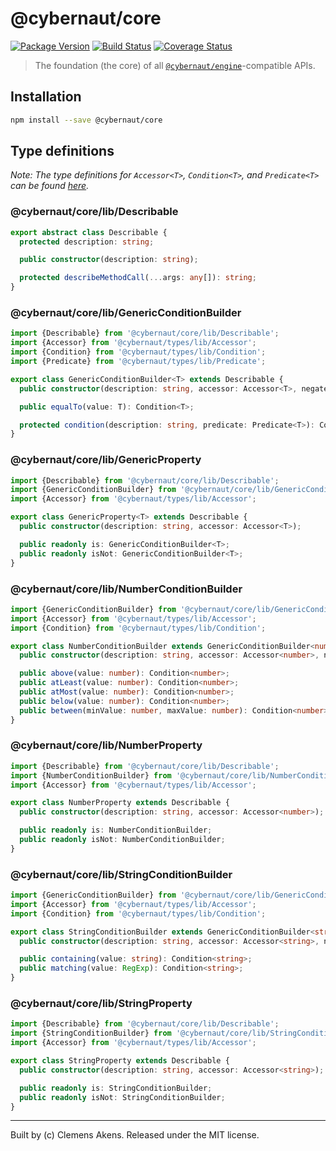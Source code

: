 # @cybernaut/core

[![Package Version][npm-cybernaut-core-badge]][npm-cybernaut-core]
[![Build Status][travis-ci-badge]][travis-ci]
[![Coverage Status][coveralls-badge]][coveralls]

> The foundation (the core) of all [`@cybernaut/engine`][cybernaut-engine]-compatible APIs.

## Installation

```sh
npm install --save @cybernaut/core
```

## Type definitions

*Note: The type definitions for `Accessor<T>`, `Condition<T>`, and `Predicate<T>` can be found [here][cybernaut-types-type-definitions].*

### @cybernaut/core/lib/Describable

```ts
export abstract class Describable {
  protected description: string;

  public constructor(description: string);

  protected describeMethodCall(...args: any[]): string;
}
```

### @cybernaut/core/lib/GenericConditionBuilder

```ts
import {Describable} from '@cybernaut/core/lib/Describable';
import {Accessor} from '@cybernaut/types/lib/Accessor';
import {Condition} from '@cybernaut/types/lib/Condition';
import {Predicate} from '@cybernaut/types/lib/Predicate';

export class GenericConditionBuilder<T> extends Describable {
  public constructor(description: string, accessor: Accessor<T>, negated: boolean);

  public equalTo(value: T): Condition<T>;

  protected condition(description: string, predicate: Predicate<T>): Condition<T>;
}
```

### @cybernaut/core/lib/GenericProperty

```ts
import {Describable} from '@cybernaut/core/lib/Describable';
import {GenericConditionBuilder} from '@cybernaut/core/lib/GenericConditionBuilder';
import {Accessor} from '@cybernaut/types/lib/Accessor';

export class GenericProperty<T> extends Describable {
  public constructor(description: string, accessor: Accessor<T>);

  public readonly is: GenericConditionBuilder<T>;
  public readonly isNot: GenericConditionBuilder<T>;
}
```

### @cybernaut/core/lib/NumberConditionBuilder

```ts
import {GenericConditionBuilder} from '@cybernaut/core/lib/GenericConditionBuilder';
import {Accessor} from '@cybernaut/types/lib/Accessor';
import {Condition} from '@cybernaut/types/lib/Condition';

export class NumberConditionBuilder extends GenericConditionBuilder<number> {
  public constructor(description: string, accessor: Accessor<number>, negated: boolean);

  public above(value: number): Condition<number>;
  public atLeast(value: number): Condition<number>;
  public atMost(value: number): Condition<number>;
  public below(value: number): Condition<number>;
  public between(minValue: number, maxValue: number): Condition<number>;
}
```

### @cybernaut/core/lib/NumberProperty

```ts
import {Describable} from '@cybernaut/core/lib/Describable';
import {NumberConditionBuilder} from '@cybernaut/core/lib/NumberConditionBuilder';
import {Accessor} from '@cybernaut/types/lib/Accessor';

export class NumberProperty extends Describable {
  public constructor(description: string, accessor: Accessor<number>);

  public readonly is: NumberConditionBuilder;
  public readonly isNot: NumberConditionBuilder;
}
```

### @cybernaut/core/lib/StringConditionBuilder

```ts
import {GenericConditionBuilder} from '@cybernaut/core/lib/GenericConditionBuilder';
import {Accessor} from '@cybernaut/types/lib/Accessor';
import {Condition} from '@cybernaut/types/lib/Condition';

export class StringConditionBuilder extends GenericConditionBuilder<string> {
  public constructor(description: string, accessor: Accessor<string>, negated: boolean);

  public containing(value: string): Condition<string>;
  public matching(value: RegExp): Condition<string>;
}
```

### @cybernaut/core/lib/StringProperty

```ts
import {Describable} from '@cybernaut/core/lib/Describable';
import {StringConditionBuilder} from '@cybernaut/core/lib/StringConditionBuilder';
import {Accessor} from '@cybernaut/types/lib/Accessor';

export class StringProperty extends Describable {
  public constructor(description: string, accessor: Accessor<string>);

  public readonly is: StringConditionBuilder;
  public readonly isNot: StringConditionBuilder;
}
```

---
Built by (c) Clemens Akens. Released under the MIT license.

[coveralls]: https://coveralls.io/github/clebert/cybernaut?branch=master
[coveralls-badge]: https://coveralls.io/repos/github/clebert/cybernaut/badge.svg?branch=master
[cybernaut-engine]: https://github.com/clebert/cybernaut/tree/master/@cybernaut/engine
[cybernaut-types-type-definitions]: https://github.com/clebert/cybernaut/tree/master/@cybernaut/types#type-definitions
[npm-cybernaut-core]: https://www.npmjs.com/package/@cybernaut/core
[npm-cybernaut-core-badge]: https://img.shields.io/npm/v/@cybernaut/core.svg
[travis-ci]: https://travis-ci.org/clebert/cybernaut
[travis-ci-badge]: https://travis-ci.org/clebert/cybernaut.svg?branch=master
